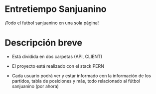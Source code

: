 # Entretiempo Sanjuanino

¡Todo el futbol sanjuanino en una sola página!

# Descripción breve

- Está dividida en dos carpetas (API, CLIENT)

- El proyecto está realizado con el stack PERN

- Cada usuario podrá ver y estar informado con la información de los partidos, tabla de posiciones y más, todo relacionado al fútbol sanjuanino (por ahora)
